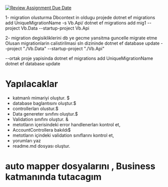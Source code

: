[![Review Assignment Due Date](https://classroom.github.com/assets/deadline-readme-button-24ddc0f5d75046c5622901739e7c5dd533143b0c8e959d652212380cedb1ea36.svg)](https://classroom.github.com/a/GfoSvSyx)

1- migration olusturma 
Dbcontext in oldugu projede
    dotnet ef migrations add UniqueMigrationName -s Vb.Api/
    dotnet ef migrations add mig1 --project Vb.Data --startup-project Vb.Api

2- migration degisikliklerini db ye gecme yansitma guncelle migrate etme
Olusan migrationlarin calistirilmasi 
sln dizininde 
    dotnet ef database update --project "./Vb.Data" --startup-project "./Vb.Api"


--ortak proje yapisinda 
dotnet ef migrations add UniqueMigrationName
dotnet ef database update

# Yapılacaklar
- katmanlı mimariyi oluştur. $
- database baglantısını oluştur.$
- controllerları olustur.$
- Data genereter sınıfını oluştur.$
- Validation sınıfını oluştur. &
- metotların içerisindeki error handlenerları kontrol et, 
- AccountControllera bakıldı$
- metotların içindeki validation sınıflarını kontrol et,
- yorumları yaz
- readme.md dosyası oluştur.


# auto mapper dosyalarını , Business katmanında tutacagım